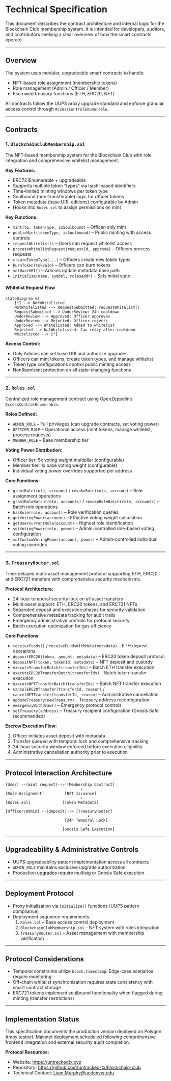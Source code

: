 # Technical Specification

This document describes the contract architecture and internal logic for the Blockchain Club membership system. It is intended for developers, auditors, and contributors seeking a clear overview of how the smart contracts operate.

---

## Overview

The system uses modular, upgradeable smart contracts to handle:

- NFT-based role assignment (membership tokens)
- Role management (Admin / Officer / Member)
- Escrowed treasury functions (ETH, ERC20, NFT)

All contracts follow the UUPS proxy upgrade standard and enforce granular access control through `AccessControlEnumerable`.

---

## Contracts

### 1. `BlockchainClubMembership.sol`

The NFT-based membership system for the Blockchain Club with role integration and comprehensive whitelist management.

**Key Features:**
- ERC721Enumerable + upgradeable
- Supports multiple token “types” via hash-based identifiers
- Time-limited minting windows per token type
- Soulbound (non-transferable) logic for officer tokens
- Token metadata (base URI, editions) configurable by Admin
- Hooks into `Roles.sol` to assign permissions on mint

**Key Functions:**
- `mint(to, tokenType, isSoulbound)` – Officer-only mint
- `publicMint(tokenType, isSoulbound)` – Public minting with access controls
- `requestWhitelist()` – Users can request whitelist access
- `processWhitelistRequest(requestId, approve)` – Officers process requests
- `createTokenType(...)` – Officers create new token types
- `burnToken(tokenId)` – Officers can burn tokens
- `setBaseURI()` – Admins update metadata base path
- `initialize(name, symbol, rolesAddr)` – Sets initial state

#### Whitelist Request Flow

```mermaid
stateDiagram-v2
    [*] --> NotWhitelisted
    NotWhitelisted --> RequestSubmitted: requestWhitelist()
    RequestSubmitted --> UnderReview: 24h cooldown
    UnderReview --> Approved: Officer approves
    UnderReview --> Rejected: Officer rejects
    Approved --> Whitelisted: Added to whitelist
    Rejected --> NotWhitelisted: Can retry after cooldown
    Whitelisted --> [*]
```

**Access Control:**
- Only Admins can set base URI and authorize upgrades
- Officers can mint tokens, create token types, and manage whitelist
- Token type configurations control public minting access
- NonReentrant protection on all state-changing functions

---

### 2. `Roles.sol`

Centralized role management contract using OpenZeppelin’s `AccessControlEnumerable`.

**Roles Defined:**
- `ADMIN_ROLE` – Full privileges (can upgrade contracts, set voting power)
- `OFFICER_ROLE` – Operational access (mint tokens, manage whitelist, process requests)
- `MEMBER_ROLE` – Base membership tier

**Voting Power Distribution:**
- Officer tier: 5x voting weight multiplier (configurable)
- Member tier: 1x base voting weight (configurable) 
- Individual voting power overrides supported per address

**Core Functions:**
- `grantRole(role, account)` / `revokeRole(role, account)` – Role assignment operations
- `grantRoleBatch(role, accounts)` / `revokeRoleBatch(role, accounts)` – Batch role operations
- `hasRole(role, account)` – Role verification queries
- `getVotingPower(account)` – Effective voting weight calculation
- `getUserCurrentRole(account)` – Highest role identification
- `setVotingPower(role, power)` – Admin-controlled role-based voting configuration
- `setCustomVotingPower(account, power)` – Admin-controlled individual voting overrides

---

### 3. `TreasuryRouter.sol`

Time-delayed multi-asset management protocol supporting ETH, ERC20, and ERC721 transfers with comprehensive security mechanisms.

**Protocol Architecture:**
- 24-hour temporal security lock on all asset transfers
- Multi-asset support: ETH, ERC20 tokens, and ERC721 NFTs
- Separated deposit and execution phases for security validation
- Comprehensive metadata tracking for audit trails
- Emergency administrative controls for protocol security
- Batch execution optimization for gas efficiency

**Core Functions:**
- `receiveFunds()` / `receiveFundsWithMeta(metadata)` – ETH deposit operations
- `depositERC20(token, amount, metadata)` – ERC20 token deposit protocol
- `depositNFT(token, tokenId, metadata)` – NFT deposit and custody
- `executeTransferBatch(transferIds)` – Batch ETH transfer execution
- `executeERC20TransferBatch(transferIds)` – Batch token transfer execution
- `executeNFTTransferBatch(transferIds)` – Batch NFT transfer execution
- `cancelERC20Transfer(transferId, reason)` / `cancelNFTTransfer(transferId, reason)` – Administrative cancellation
- `updateTreasury(newTreasury)` – Treasury address reconfiguration
- `emergencyWithdraw()` – Emergency protocol controls
- `setTreasury(address)` – Treasury recipient configuration (Gnosis Safe recommended)

**Escrow Execution Flow:**
1. Officer initiates asset deposit with metadata
2. Transfer queued with temporal lock and comprehensive tracking
3. 24-hour security window enforced before execution eligibility
4. Administrative cancellation authority prior to execution

---

## Protocol Interaction Architecture

```
[User] --(mint request)--> [Membership Contract]
  ↓                              ↓
[Role Assignment]         [NFT Issuance]
  ↓                              ↓
[Roles.sol]              [Token Metadata]

[Officer/Admin] --(deposit)--> [TreasuryRouter]
                                    ↓
                          [24h Temporal Lock]
                                    ↓
                         [Gnosis Safe Execution]
```

---

## Upgradeability & Administrative Controls

- UUPS upgradeability pattern implementation across all contracts
- `ADMIN_ROLE` maintains exclusive upgrade authorization
- Production upgrades require multisig or Gnosis Safe execution

---

## Deployment Protocol

- Proxy initialization via `initialize()` functions (UUPS pattern compliance)
- Deployment sequence requirements:
  1. `Roles.sol` – Base access control deployment
  2. `BlockchainClubMembership.sol` – NFT system with roles integration
  3. `TreasuryRouter.sol` – Asset management with membership verification

---

## Protocol Considerations

- Temporal constraints utilize `block.timestamp`. Edge-case scenarios require monitoring
- Off-chain whitelist synchronization requires state consistency with smart contract storage
- ERC721 tokens implement soulbound functionality when flagged during minting (transfer restrictions)

---

## Implementation Status

This specification documents the production version deployed on Polygon Amoy testnet. Mainnet deployment scheduled following comprehensive frontend integration and external security audit completion.

**Protocol Resources:**
* Website: https://untrackedtx.xyz
* Repository: https://github.com/untracked-tx/blockchain-club
* Technical Contact: Liam.Murphy@ucdenver.edu

